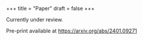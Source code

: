 +++
title = "Paper"
draft = false
+++

Currently under review.

Pre-print available at https://arxiv.org/abs/2401.09271
